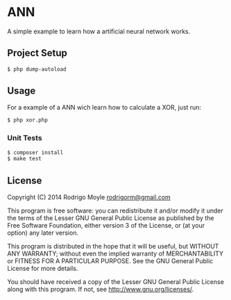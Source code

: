 # ANN

A simple example to learn how a artificial neural network works.

## Project Setup

```bash
$ php dump-autoload
```

## Usage

For a example of a ANN wich learn how to calculate a XOR, just run:

```bash
$ php xor.php
```

### Unit Tests

```bash
$ composer install
$ make test
```

## License

Copyright (C) 2014 Rodrigo Moyle <rodrigorm@gmail.com>

This program is free software: you can redistribute it and/or modify
it under the terms of the Lesser GNU General Public License as published by
the Free Software Foundation, either version 3 of the License, or
(at your option) any later version.

This program is distributed in the hope that it will be useful,
but WITHOUT ANY WARRANTY; without even the implied warranty of
MERCHANTABILITY or FITNESS FOR A PARTICULAR PURPOSE. See the
GNU General Public License for more details.

You should have received a copy of the Lesser GNU General Public License
along with this program. If not, see http://www.gnu.org/licenses/.
